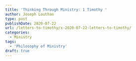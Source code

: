 ```yaml
---
title: 'Thinking Through Ministry: 1 Timothy '
author: Joseph Louthan
type: post
publishDate: 2020-07-22
url: /letters-to-timothy/x-2020-07-22-letters-to-timothy/
categories:
  - Ministry
tags:
  - 'Philosophy of Ministry'
draft: true
---
```

